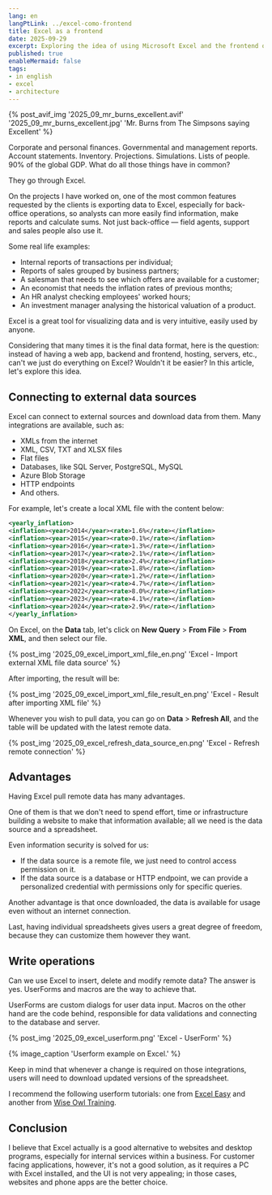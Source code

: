 ```yaml
---
lang: en
langPtLink: ../excel-como-frontend
title: Excel as a frontend
date: 2025-09-29
excerpt: Exploring the idea of using Microsoft Excel and the frontend of a system.
published: true
enableMermaid: false
tags:
- in english
- excel
- architecture
---
```


{% post_avif_img '2025_09_mr_burns_excellent.avif' '2025_09_mr_burns_excellent.jpg' 'Mr. Burns from The Simpsons saying Excellent' %}

Corporate and personal finances. Governmental and management reports. Account statements. Inventory. Projections. Simulations. Lists of people. 90% of the global GDP. What do all those things have in common?

They go through Excel.

On the projects I have worked on, one of the most common features requested by the clients is exporting data to Excel, especially for back-office operations, so analysts can more easily find information, make reports and calculate sums. Not just back-office — field agents, support and sales people also use it.

Some real life examples:

- Internal reports of transactions per individual;
- Reports of sales grouped by business partners;
- A salesman that needs to see which offers are available for a customer;
- An economist that needs the inflation rates of previous months;
- An HR analyst checking employees' worked hours;
- An investment manager analysing the historical valuation of a product.

Excel is a great tool for visualizing data and is very intuitive, easily used by anyone.

Considering that many times it is the final data format, here is the question: instead of having a web app, backend and frontend, hosting, servers, etc., can't we just do everything on Excel? Wouldn't it be easier? In this article, let's explore this idea.

## Connecting to external data sources

Excel can connect to external sources and download data from them. Many integrations are available, such as:

- XMLs from the internet
- XML, CSV, TXT and XLSX files
- Flat files
- Databases, like SQL Server, PostgreSQL, MySQL
- Azure Blob Storage
- HTTP endpoints
- And others.

For example, let's create a local XML file with the content below:

```xml
<yearly_inflation>
<inflation><year>2014</year><rate>1.6%</rate></inflation>
<inflation><year>2015</year><rate>0.1%</rate></inflation>
<inflation><year>2016</year><rate>1.3%</rate></inflation>
<inflation><year>2017</year><rate>2.1%</rate></inflation>
<inflation><year>2018</year><rate>2.4%</rate></inflation>
<inflation><year>2019</year><rate>1.8%</rate></inflation>
<inflation><year>2020</year><rate>1.2%</rate></inflation>
<inflation><year>2021</year><rate>4.7%</rate></inflation>
<inflation><year>2022</year><rate>8.0%</rate></inflation>
<inflation><year>2023</year><rate>4.1%</rate></inflation>
<inflation><year>2024</year><rate>2.9%</rate></inflation>
</yearly_inflation>
```

On Excel, on the **Data** tab, let's click on **New Query** > **From File** > **From XML**, and then select our file.

{% post_img '2025_09_excel_import_xml_file_en.png' 'Excel - Import external XML file data source' %}

After importing, the result will be:

{% post_img '2025_09_excel_import_xml_file_result_en.png' 'Excel - Result after importing XML file' %}

Whenever you wish to pull data, you can go on **Data** > **Refresh All**, and the table will be updated with the latest remote data.

{% post_img '2025_09_excel_refresh_data_source_en.png' 'Excel - Refresh remote connection' %}

## Advantages

Having Excel pull remote data has many advantages.

One of them is that we don't need to spend effort, time or infrastructure building a website to make that information available; all we need is the data source and a spreadsheet.

Even information security is solved for us:

- If the data source is a remote file, we just need to control access permission on it.
- If the data source is a database or HTTP endpoint, we can provide a personalized credential with permissions only for specific queries.

Another advantage is that once downloaded, the data is available for usage even without an internet connection.

Last, having individual spreadsheets gives users a great degree of freedom, because they can customize them however they want.

## Write operations

Can we use Excel to insert, delete and modify remote data? The answer is yes. UserForms and macros are the way to achieve that.

UserForms are custom dialogs for user data input. Macros on the other hand are the code behind, responsible for data validations and connecting to the database and server.

{% post_img '2025_09_excel_userform.png' 'Excel - UserForm' %}

{% image_caption 'Userform example on Excel.' %}

Keep in mind that whenever a change is required on those integrations, users will need to download updated versions of the spreadsheet.

I recommend the following userform tutorials: one from [Excel Easy](https://www.excel-easy.com/vba/userform.html) and another from [Wise Owl Training](https://www.wiseowl.co.uk/vba-macros/guides/user-forms/vba-userform/).

## Conclusion

I believe that Excel actually is a good alternative to websites and desktop programs, especially for internal services within a business. For customer facing applications, however, it's not a good solution, as it requires a PC with Excel installed, and the UI is not very appealing; in those cases, websites and phone apps are the better choice.
